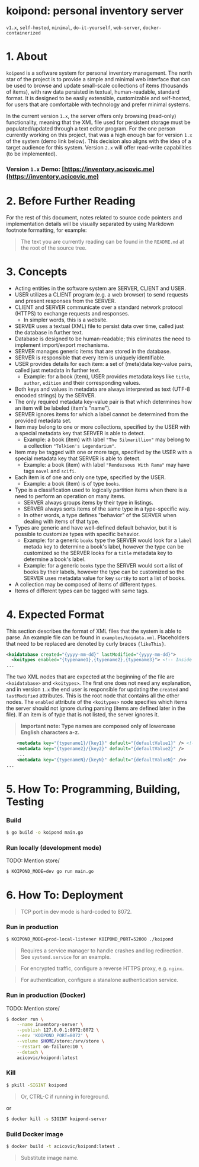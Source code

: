 # koipond: personal inventory server

`v1.x`, `self-hosted`, `minimal`, `do-it-yourself`, `web-server`, `docker-containerized`

# 1. About

`koipond` is a software system for personal inventory management. The north star of the project is
to provide a simple and minimal web interface that can be used to browse and update small-scale
collections of items (thousands of items), with raw data persisted in textual, human-readable,
standard format. It is designed to be easily extensible, customizable and self-hosted, for users
that are comfortable with technology and prefer minimal systems.

In the current version `1.x`, the server offers only browsing (read-only) functionality, meaning
that the XML file used for persistent storage must be populated/updated through a text editor program.
For the one person currently working on this project, that was a high enough bar for version `1.x` of
the system (demo link below). This decision also aligns with the idea of a target audience for this
system. Version `2.x` will offer read-write capabilities (to be implemented).

### Version `1.x` Demo: [https://inventory.acicovic.me](https://inventory.acicovic.me)

# 2. Before Further Reading

For the rest of this document, notes related to source code pointers and implementation details
will be visually separated by using Markdown footnote formatting, for example:

> The text you are currently reading can be found in the `README.md` at the root of the source tree.

# 3. Concepts

- Acting entities in the software system are SERVER, CLIENT and USER.
- USER utilizes a CLIENT program (e.g. a web browser) to send requests and present responses from the SERVER.
- CLIENT and SERVER communicate over a standard network protocol (HTTPS) to exchange requests and responses.
  - In simpler words, this is a website.
- SERVER uses a textual (XML) file to persist data over time, called just the database in further text.
- Database is designed to be human-readable; this eliminates the need to implement import/export mechanisms.
- SERVER manages generic items that are stored in the database.
- SERVER is responsible that every item is uniquely identifiable.
- USER provides details for each item: a set of (meta)data key-value pairs, called just metadata in further text.
  - Example: for a book (item), USER provides metadata keys like `title`, `author`, `edition` and their corresponding values.
- Both keys and values in metadata are always interpreted as text (UTF-8 encoded strings) by the SERVER.
- The only required metadata key-value pair is that which determines how an item will be labeled (item's "name").
- SERVER ignores items for which a label cannot be determined from the provided metadata set.
- Item may belong to one or more collections, specified by the USER with a special metadata key that SERVER is able to detect.
  - Example: a book (item) with label `"The Silmarillion"` may belong to a collection `"Tolkien's Legendarium"`.
- Item may be tagged with one or more tags, specified by the USER with a special metadata key that SERVER is able to detect.
  - Example: a book (item) with label `"Rendezvous With Rama"` may have tags `novel` and `scifi`.
- Each item is of one and only one type, specified by the USER.
  - Example: a book (item) is of type `books`.
- Type is a classification used to logically partition items when there is a need to perform an operation on many items.
  - SERVER always groups items by their type in listings.
  - SERVER always sorts items of the same type in a type-specific way.
  - In other words, a type defines "behavior" of the SERVER when dealing with items of that type.
- Types are generic and have well-defined default behavior, but it is possible to customize types with specific behavior.
  - Example: for a generic `books` type the SERVER would look for a `label` metada key to determine a book's label,
    however the type can be customized so the SERVER looks for a `title` metadata key to determine a book's label.
  - Example: for a generic `books` type the SERVER would sort a list of books by their labels,
    however the type can be customized so the SERVER uses metadata value for key `sortBy` to sort a list of books.
- A collection may be composed of items of different types.
- Items of different types can be tagged with same tags.

# 4. Expected Format

This section describes the format of XML files that the system is able to parse. An example file can be found in `examples/koidata.xml`. Placeholders that need to be replaced are denoted by curly braces `{likeThis}`.

```xml
<koidatabase created="{yyyy-mm-dd}" lastModified="{yyyy-mm-dd}">
  <koitypes enabled="{typename1},{typename2},{typename3}"> <!-- Inside koidatabase -->
...
```

The two XML nodes that are expected at the beginning of the file are `<koidatabase>` and `<koitypes>`.
The first one does not need any explanation, and in version `1.x` the end user is responsible for updating
the `created` and `lastModified` attributes. This is the root node that contains all the other nodes.
The `enabled` attribute of the `<koitypes>` node specifies which items the server should not ignore during
parsing (items are defined later in the file). If an item is of type that is not listed, the server ignores it.

> **Important note: Type names are composed only of lowercase English characters a-z.**

```xml
    <metadata key="{typename1}/{key1}" default="{defaultValue1}" /> <!-- Inside koitypes -->
    <metadata key="{typename2}/{key2}" default="{defaultValue2}" />
    ...
    <metadata key="{typenameN}/{keyN}" default="{defaultValueN}" />>
...
```

# 5. How To: Programming, Building, Testing

### Build

```bash
$ go build -o koipond main.go
```

### Run locally (development mode)

TODO: Mention store/

```bash
$ KOIPOND_MODE=dev go run main.go
```

# 6. How To: Deployment

> TCP port in dev mode is hard-coded to 8072.

### Run in production

```bash
$ KOIPOND_MODE=prod-local-listener KOIPOND_PORT=52000 ./koipond
```

> Requires a service manager to handle crashes and log redirection. See `systemd.service` for an example.

> For encrypted traffic, configure a reverse HTTPS proxy, e.g. `nginx`.

> For authentication, configure a stanalone authentication service.

### Run in production (Docker)

TODO: Mention store/

```bash
$ docker run \
    --name inventory-server \
    --publish 127.0.0.1:8072:8072 \
    --env 'KOIPOND_PORT=8072' \
    --volume $HOME/store:/srv/store \
    --restart on-failure:10 \
    --detach \
    acicovic/koipond:latest
```

### Kill

```bash
$ pkill -SIGINT koipond
```

> Or, CTRL-C if running in foreground.

or

```bash
$ docker kill -s SIGINT koipond-server
```

### Build Docker image

```bash
$ docker build -t acicovic/koipond:latest .
```

> Substitute image name.
